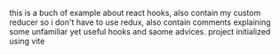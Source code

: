 this is a buch of example about react hooks, also contain my custom reducer so i don't have to use redux,
also contain comments explaining some unfamiliar yet useful hooks and saome advices.
project initialized using vite